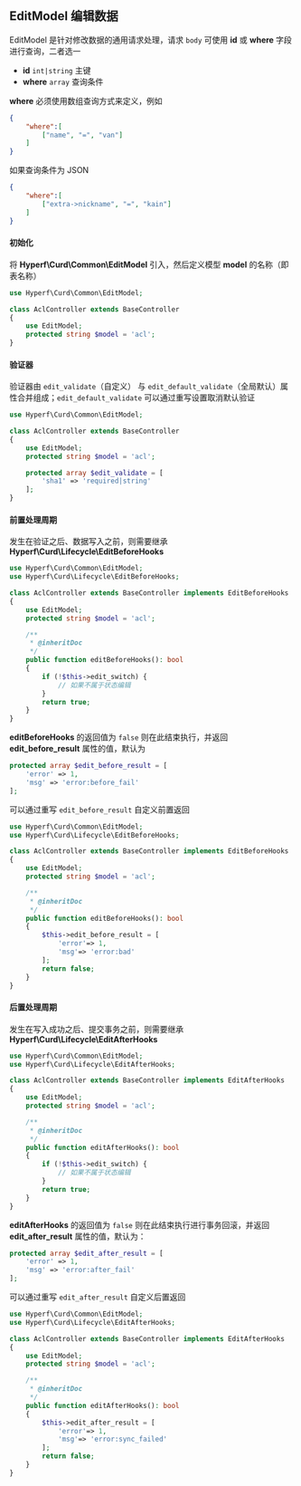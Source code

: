 ## EditModel 编辑数据

EditModel 是针对修改数据的通用请求处理，请求 `body` 可使用 **id** 或 **where** 字段进行查询，二者选一

- **id** `int|string` 主键
- **where** `array` 查询条件

**where** 必须使用数组查询方式来定义，例如

```json
{
    "where":[
        ["name", "=", "van"]
    ]
}
```

如果查询条件为 JSON 

```json
{
    "where":[
        ["extra->nickname", "=", "kain"]
    ]
}
```

#### 初始化

将 **Hyperf\Curd\Common\EditModel** 引入，然后定义模型 **model** 的名称（即表名称）

```php
use Hyperf\Curd\Common\EditModel;

class AclController extends BaseController
{
    use EditModel;
    protected string $model = 'acl';
}
```

#### 验证器

验证器由 `edit_validate`（自定义） 与 `edit_default_validate`（全局默认）属性合并组成；`edit_default_validate` 可以通过重写设置取消默认验证

```php
use Hyperf\Curd\Common\EditModel;

class AclController extends BaseController
{
    use EditModel;
    protected string $model = 'acl';

    protected array $edit_validate = [
        'sha1' => 'required|string'
    ];
}
```

#### 前置处理周期

发生在验证之后、数据写入之前，则需要继承 **Hyperf\Curd\Lifecycle\EditBeforeHooks**

```php
use Hyperf\Curd\Common\EditModel;
use Hyperf\Curd\Lifecycle\EditBeforeHooks;

class AclController extends BaseController implements EditBeforeHooks
{
    use EditModel;
    protected string $model = 'acl';

    /**
     * @inheritDoc
     */
    public function editBeforeHooks(): bool
    {
        if (!$this->edit_switch) {
            // 如果不属于状态编辑
        }
        return true;
    }
}
```

**editBeforeHooks** 的返回值为 `false` 则在此结束执行，并返回 **edit_before_result** 属性的值，默认为

```php
protected array $edit_before_result = [
    'error' => 1,
    'msg' => 'error:before_fail'
];
```

可以通过重写 `edit_before_result` 自定义前置返回

```php
use Hyperf\Curd\Common\EditModel;
use Hyperf\Curd\Lifecycle\EditBeforeHooks;

class AclController extends BaseController implements EditBeforeHooks
{
    use EditModel;
    protected string $model = 'acl';

    /**
     * @inheritDoc
     */
    public function editBeforeHooks(): bool
    {
        $this->edit_before_result = [
            'error'=> 1,
            'msg'=> 'error:bad'
        ];
        return false;
    }
}
```

#### 后置处理周期

发生在写入成功之后、提交事务之前，则需要继承 **Hyperf\Curd\Lifecycle\EditAfterHooks**

```php
use Hyperf\Curd\Common\EditModel;
use Hyperf\Curd\Lifecycle\EditAfterHooks;

class AclController extends BaseController implements EditAfterHooks
{
    use EditModel;
    protected string $model = 'acl';

    /**
     * @inheritDoc
     */
    public function editAfterHooks(): bool
    {
        if (!$this->edit_switch) {
            // 如果不属于状态编辑
        }
        return true;
    }
}
```

**editAfterHooks** 的返回值为 `false` 则在此结束执行进行事务回滚，并返回 **edit_after_result** 属性的值，默认为：

```php
protected array $edit_after_result = [
    'error' => 1,
    'msg' => 'error:after_fail'
];
```

可以通过重写 `edit_after_result` 自定义后置返回

```php
use Hyperf\Curd\Common\EditModel;
use Hyperf\Curd\Lifecycle\EditAfterHooks;

class AclController extends BaseController implements EditAfterHooks
{
    use EditModel;
    protected string $model = 'acl';

    /**
     * @inheritDoc
     */
    public function editAfterHooks(): bool
    {
        $this->edit_after_result = [
            'error'=> 1,
            'msg'=> 'error:sync_failed'
        ];
        return false;
    }
}
```